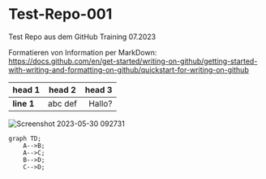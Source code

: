 # Test-Repo-001
Test Repo aus dem GitHub Training 07.2023

Formatieren von Information per MarkDown: https://docs.github.com/en/get-started/writing-on-github/getting-started-with-writing-and-formatting-on-github/quickstart-for-writing-on-github


| **head 1** | head 2 | **head 3** |
| :--- | :---: | ---: |
| **line 1** | abc def | Hallo? |

![Screenshot 2023-05-30 092731](https://github.com/plusnet-lsc/Test-Repo-001/assets/94844040/5441aff5-7b54-4476-ae33-7e92bc9b4dd9)

```mermaid
graph TD;
    A-->B;
    A-->C;
    B-->D;
    C-->D;
```
